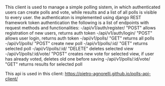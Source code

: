 This client is used to manage a simple polling sistem, in which authenticated users can create polls and vote, while results and a list of all polls is visible to every user.
the authenticaton is implemented using django REST framework token authentication
the following is a list of endpoints with request methods and functionalities:
-/api/v1/auth/register/    "POST"    allows registration of new users, returns auth token
-/api/v1/auth/login/    "POST"    allows user login, returns auth token
-/api/v1/polls/    "GET"    returns all polls
-/api/v1/polls/    "POST"    create new poll
-/api/v1/polls/:id/    "GET"    returns selected poll
-/api/v1/polls/:id/    "DELETE"    deletes selected view
-/api/v1/polls/:id/vote/    "POST"    creates new vote for selected view, if user has already voted, deletes old one before saving
-/api/v1/polls/:id/vote/    "GET"    returns results for selected poll

This api is used in this client: https://pietro-agnorelli.github.io/polls-api-client/
